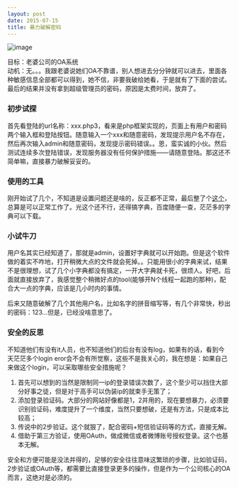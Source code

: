 ```yaml
--- 
layout: post
date: 2015-07-15  
title: 暴力破解密码
--- 
```


![image](http://pic.ashliu.com/baolipojie.jpg)

目标：老婆公司的OA系统  
动机：无。。。我跟老婆说她们OA不靠谱，别人想进去分分钟就可以进去，里面各种敏感信息全部都可以得到，她不信，非要我破给她看，于是就有了下面的尝试。最后的结果并没有拿到超级管理员的密码，原因是太费时间，放弃了。

### 初步试探

首先看登陆的url名称：xxx.php3，看来是php框架实现的，页面上有用户和密码两个输入框和登陆按钮。随意输入一个xxx和随意密码，发现提示用户名不存在，然后再次输入admin和随意密码，发现提示密码错误。。恩，蛮实诚的小伙。然后测试连续多次登陆错误，发现服务器没有任何保护措施——请随意登陆。那这还不简单嘛，直接暴力破解妥妥的。

### 使用的工具

刚开始试了几个，不知道是设置问题还是啥的，反正都不正常，最后整了个[这个](http://pic.ashliu.com/网站后台猜解.zip)，总算是可以正常工作了。光这个还不行，还得搞字典，百度随便一查，茫茫多的字典可以下载。

### 小试牛刀

用户名其实已经知道了，那就是admin，设置好字典就可以开始跑。但是这个软件做的着实不咋地，打开稍微大点的文件就会死掉。。只能用很小的字典来试，结果不是很理想，试了几个小字典都没有搞定，一开大字典就卡死，很烦人。好吧，后面就直接放弃了，我感觉整个稍微好点的tool(能够开N个线程一起跑的那种)，配合大一点的字典，应该是几小时内的事情。

后来又随意破解了几个其他用户名，比如名字的拼音缩写等，有几个非常快，秒出的密码：123...但是，已经没啥意思了。

### 安全的反思

不知道他们有没有it人员，也不知道他们的后台有没有log，如果有的话，看到今天茫茫多个login eror会不会有所觉察，这些不是我关心的，我在想是：如果自己来做这个login，可以采取哪些安全措施呢？

1. 首先可以想到的当然是限制同一ip的登录错误次数了，这个至少可以挡住大部分好事之徒，但是对于高手可以伪装ip的就束手无策了；
2. 添加登录验证码。大部分的网站好像都是1，2并用的，现在要想暴力，必须要识别验证码，难度提升了一个维度，当然只要想破，还是有方法，只是成本比较高；
3. 传说中的2步验证。这个就狠了，配合密码+短信验证码等的方式，直接无解。
4. 借助于第三方验证，使用OAuth，做成微信或者微博账号授权登录。这个也基本无解。

安全和方便可能是没法并得的，足够的安全往往意味这繁琐的步骤，比如验证码，2步验证或OAuth等，都需要比直接登录更多的操作，但是作为一个公司核心的OA而言，这绝对是必须的。
